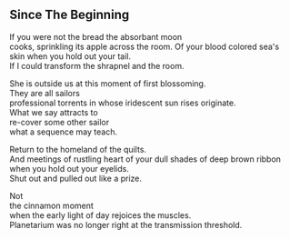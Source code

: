 Since The Beginning
-------------------
If you were not the bread the absorbant moon  
cooks, sprinkling its apple across the room. Of your blood colored sea's skin when you hold out your tail.  
If I could transform the shrapnel and the room.  
  
She is outside us at this moment of first blossoming.  
They are all sailors  
professional torrents in whose iridescent sun rises originate.  
What we say attracts to  
re-cover some other sailor  
what a sequence may teach.  
  
Return to the homeland of the quilts.  
And meetings of rustling heart of your dull shades of deep brown ribbon when you hold out your eyelids.  
Shut out and pulled out like a prize.  
  
Not  
the cinnamon moment  
when the early light of day rejoices the muscles.  
Planetarium was no longer right at the transmission threshold.  

